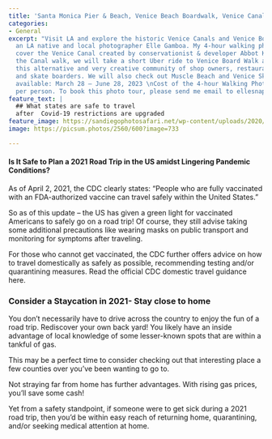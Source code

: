 ```yaml
---
title: 'Santa Monica Pier & Beach, Venice Beach Boardwalk, Venice Canals '
categories:
- General
excerpt: "Visit LA and explore the historic Venice Canals and Venice Boardwalk with
  an LA native and local photographer Elle Gamboa. My 4-hour walking photo tour will
  cover the Venice Canal created by conservationist & developer Abbot Kinney. After
  the Canal walk, we will take a short Uber ride to Venice Board Walk and explore
  this alternative and very creative community of shop owners, restaurants, artists,
  and skate boarders. We will also check out Muscle Beach and Venice Skate Park.\n\nDates
  available: March 28 – June 28, 2023 \nCost of the 4-hour Walking Photo Tour: $ 200
  per person. To book this photo tour, please send me email to ellesnapsvideo@gmail.com\n"
feature_text: |
  ## What states are safe to travel
  after  Covid-19 restrictions are upgraded
feature_image: https://sandiegophotosafari.net/wp-content/uploads/2020/12/seagull-la-jolla-cove-san-diego-photo-safari.jpg
image: https://picsum.photos/2560/600?image=733

---
```

#### Is It Safe to Plan a 2021 Road Trip in the US amidst Lingering Pandemic Conditions?

As of April 2, 2021, the CDC clearly states:
“People who are fully vaccinated with an FDA-authorized vaccine can travel safely within the United States.”

So as of this update – the US has given a green light for vaccinated Americans to safely go on a road trip! Of course, they still advise taking some additional precautions like wearing masks on public transport and monitoring for symptoms after traveling.

For those who cannot get vaccinated, the CDC further offers advice on how to travel domestically as safely as possible, recommending testing and/or quarantining measures. Read the official CDC domestic travel guidance here.

### Consider a Staycation in 2021- Stay close to home

You don’t necessarily have to drive across the country to enjoy the fun of a road trip. Rediscover your own back yard! You likely have an inside advantage of local knowledge of some lesser-known spots that are within a tankful of gas.

This may be a perfect time to consider checking out that interesting place a few counties over you’ve been wanting to go to.

Not straying far from home has further advantages. With rising gas prices, you’ll save some cash!

Yet from a safety standpoint, if someone were to get sick during a 2021 road trip, then you’d be within easy reach of returning home, quarantining, and/or seeking medical attention at home.
